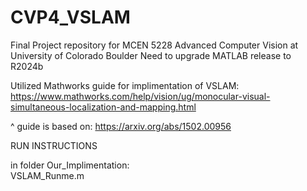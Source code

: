 # CVP4_VSLAM
Final Project repository for MCEN 5228 Advanced Computer Vision at University of Colorado Boulder
Need to upgrade MATLAB release to R2024b

Utilized Mathworks guide for implimentation of VSLAM:
https://www.mathworks.com/help/vision/ug/monocular-visual-simultaneous-localization-and-mapping.html

^ guide is based on:
https://arxiv.org/abs/1502.00956

RUN INSTRUCTIONS <br/>

in folder Our_Implimentation: <br/>
VSLAM_Runme.m


